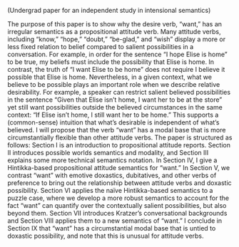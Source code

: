 (Undergrad paper for an independent study in intensional semantics)

The purpose of this paper is to show why the desire verb, “want,” has an irregular semantics as a propositional attitude verb. Many attitude verbs, including “know,” “hope,” “doubt,” “be-glad,” and “wish” display a more or less fixed relation to belief compared to salient possibilities in a conversation. For example, in order for the sentence “I hope Elise is home” to be true, my beliefs must include the possibility that Elise is home. In contrast, the truth of “I want Elise to be home” does not require I believe it possible that Elise is home. Nevertheless, in a given context, what we believe to be possible plays an important role when we describe relative desirability. For example, a speaker can restrict salient believed possibilities in the sentence “Given that Elise isn’t home, I want her to be at the store” yet still want possibilities outside the believed circumstances in the same context: “If Elise isn’t home, I still want her to be home.” This supports a (common-sense) intuition that what’s desirable is independent of what’s believed. I will propose that the verb “want” has a modal base that is more circumstantially flexible than other attitude verbs. 
	The paper is structured as follows: Section I is an introduction to propositional attitude reports. Section II introduces possible worlds semantics and modality, and Section III explains some more technical semantics notation. In Section IV, I give a Hintikka-based propositional attitude semantics for “want.” In Section V, we contrast “want” with emotive doxastics, dubitatives, and other verbs of preference to bring out the relationship between attitude verbs and doxastic possibility. Section VI applies the naïve Hintikka-based semantics to a puzzle case, where we develop a more robust semantics to account for the fact “want” can quantify over the contextually salient possibilities, but also beyond them. Section VII introduces Kratzer’s conversational backgrounds and Section VIII applies them to a new semantics of “want.”  I conclude in Section IX that “want” has a circumstantial modal base that is untied to doxastic possibility, and note that this is unusual for attitude verbs.
